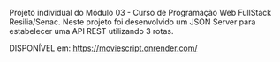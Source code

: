 Projeto individual do Módulo 03 - Curso de Programação Web FullStack Resilia/Senac. 
Neste projeto foi desenvolvido um JSON Server para estabelecer uma API REST utilizando 3 rotas. 

DISPONÍVEL em: https://moviescript.onrender.com/
